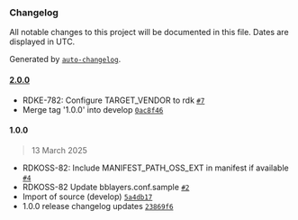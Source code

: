 ### Changelog

All notable changes to this project will be documented in this file. Dates are displayed in UTC.

Generated by [`auto-changelog`](https://github.com/CookPete/auto-changelog).

#### [2.0.0](https://github.com/rdkcentral/meta-oss-reference-development/compare/1.0.0...2.0.0)

- RDKE-782: Configure TARGET_VENDOR to rdk [`#7`](https://github.com/rdkcentral/meta-oss-reference-development/pull/7)
- Merge tag '1.0.0' into develop [`0ac8f46`](https://github.com/rdkcentral/meta-oss-reference-development/commit/0ac8f46b103abcea993acc801df93d5b3c32a8ef)

#### 1.0.0

> 13 March 2025

- RDKOSS-82: Include MANIFEST_PATH_OSS_EXT in manifest if available [`#4`](https://github.com/rdkcentral/meta-oss-reference-development/pull/4)
- RDKOSS-82 Update bblayers.conf.sample [`#2`](https://github.com/rdkcentral/meta-oss-reference-development/pull/2)
- Import of source (develop) [`5a4db17`](https://github.com/rdkcentral/meta-oss-reference-development/commit/5a4db171f12b3b5c9518aab23fd0a657515a780a)
- 1.0.0 release changelog updates [`23869f6`](https://github.com/rdkcentral/meta-oss-reference-development/commit/23869f66cf9b65b3af146f3ab7fa376624457670)
